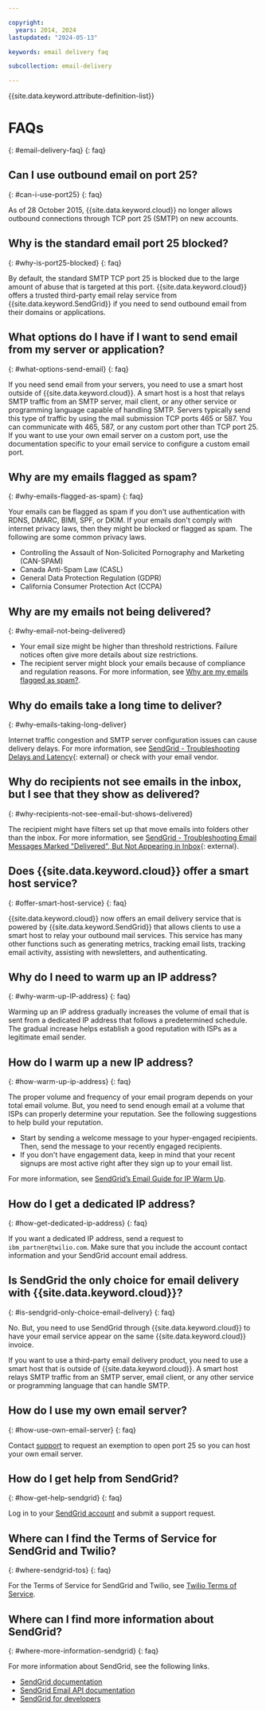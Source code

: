 ```yaml
---

copyright:
  years: 2014, 2024
lastupdated: "2024-05-13"

keywords: email delivery faq

subcollection: email-delivery

---
```


{{site.data.keyword.attribute-definition-list}}

# FAQs
{: #email-delivery-faq}
{: faq}

## Can I use outbound email on port 25?
{: #can-i-use-port25}
{: faq}

As of 28 October 2015, {{site.data.keyword.cloud}} no longer allows outbound connections through TCP port 25 (SMTP) on new accounts.

## Why is the standard email port 25 blocked?
{: #why-is-port25-blocked}
{: faq}

By default, the standard SMTP TCP port 25 is blocked due to the large amount of abuse that is targeted at this port. {{site.data.keyword.cloud}} offers a trusted third-party email relay service from {{site.data.keyword.SendGrid}} if you need to send outbound email from their domains or applications.

## What options do I have if I want to send email from my server or application?
{: #what-options-send-email}
{: faq}

If you need send email from your servers, you need to use a smart host outside of {{site.data.keyword.cloud}}. A smart host is a host that relays SMTP traffic from an SMTP server, mail client, or any other service or programming language capable of handling SMTP. Servers typically send this type of traffic by using the mail submission TCP ports 465 or 587. You can communicate with 465, 587, or any custom port other than TCP port 25. If you want to use your own email server on a custom port, use the documentation specific to your email service to configure a custom email port.

## Why are my emails flagged as spam?
{: #why-emails-flagged-as-spam}
{: faq}

Your emails can be flagged as spam if you don't use authentication with RDNS, DMARC, BIMI, SPF, or DKIM. If your emails don't comply with internet privacy laws, then they might be blocked or flagged as spam. The following are some common privacy laws.

- Controlling the Assault of Non-Solicited Pornography and Marketing (CAN-SPAM)
- Canada Anti-Spam Law (CASL)
- General Data Protection Regulation (GDPR)
- California Consumer Protection Act (CCPA)

## Why are my emails not being delivered?
{: #why-email-not-being-delivered}

- Your email size might be higher than threshold restrictions. Failure notices often give more details about size restrictions.
- The recipient server might block your emails because of compliance and regulation reasons. For more information, see [Why are my emails flagged as spam?](#why-emails-flagged-as-spam).

## Why do emails take a long time to deliver?
{: #why-emails-taking-long-deliver}

Internet traffic congestion and SMTP server configuration issues can cause delivery delays. For more information, see [SendGrid - Troubleshooting Delays and Latency](https://docs.sendgrid.com/ui/account-and-settings/troubleshooting-delays-and-latency){: external} or check with your email vendor.

## Why do recipients not see emails in the inbox, but I see that they show as delivered?
{: #why-recipients-not-see-email-but-shows-delivered}

The recipient might have filters set up that move emails into folders other than the inbox. For more information, see [SendGrid - Troubleshooting Email Messages Marked "Delivered", But Not Appearing in Inbox](https://support.sendgrid.com/hc/en-us/articles/4408443310619-Troubleshooting-Email-Messages-Marked-Delivered-But-Not-Appearing-in-Inbox){: external}.

## Does {{site.data.keyword.cloud}} offer a smart host service?
{: #offer-smart-host-service}
{: faq}

{{site.data.keyword.cloud}} now offers an email delivery service that is powered by {{site.data.keyword.SendGrid}} that allows clients to use a smart host to relay your outbound mail services. This service has many other functions such as generating metrics, tracking email lists, tracking email activity, assisting with newsletters, and authenticating.

## Why do I need to warm up an IP address?
{: #why-warm-up-IP-address}
{: faq}

Warming up an IP address gradually increases the volume of email that is sent from a dedicated IP address that follows a predetermined schedule. The gradual increase helps establish a good reputation with ISPs as a legitimate email sender.

## How do I warm up a new IP address?
{: #how-warm-up-ip-address}
{: faq}

The proper volume and frequency of your email program depends on your total email volume. But, you need to send enough email at a volume that ISPs can properly determine your reputation. See the following suggestions to help build your reputation.

- Start by sending a welcome message to your hyper-engaged recipients. Then, send the message to your recently engaged recipients.
- If you don't have engagement data, keep in mind that your recent signups are most active right after they sign up to your email list.

For more information, see [SendGrid’s Email Guide for IP Warm Up](https://docs.sendgrid.com/for-developers).

## How do I get a dedicated IP address?
{: #how-get-dedicated-ip-address}
{: faq}

If you want a dedicated IP address, send a request to `ibm_partner@twilio.com`. Make sure that you include the account contact information and your SendGrid account email address.

## Is SendGrid the only choice for email delivery with {{site.data.keyword.cloud}}?
{: #is-sendgrid-only-choice-email-delivery}
{: faq}

No. But, you need to use SendGrid through {{site.data.keyword.cloud}} to have your email service appear on the same {{site.data.keyword.cloud}} invoice.

If you want to use a third-party email delivery product, you need to use a smart host that is outside of {{site.data.keyword.cloud}}. A smart host relays SMTP traffic from an SMTP server, email client, or any other service or programming language that can handle SMTP.

## How do I use my own email server?
{: #how-use-own-email-server}
{: faq}

Contact [support](/docs/get-support?topic=get-support-using-avatar#getting-support) to request an exemption to open port 25 so you can host your own email server.

## How do I get help from SendGrid?
{: #how-get-help-sendgrid}
{: faq}

Log in to your [SendGrid account](https://support.sendgrid.com/hc/en-us) and submit a support request.

## Where can I find the Terms of Service for SendGrid and Twilio?
{: #where-sendgrid-tos}
{: faq}

For the Terms of Service for SendGrid and Twilio, see [Twilio Terms of Service](https://www.twilio.com/legal/tos).

## Where can I find more information about SendGrid?
{: #where-more-information-sendgrid}
{: faq}

For more information about SendGrid, see the following links.

- [SendGrid documentation](https://docs.sendgrid.com/)
- [SendGrid Email API documentation](https://www.twilio.com/sendgrid/email-api)
- [SendGrid for developers](https://docs.sendgrid.com/for-developers)
